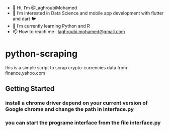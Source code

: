- 👋 Hi, I’m @LaghroubiMohamed
- 👀 I’m interested in Data Science and mobile app development with flutter and dart 🐦
- 🌱 I’m currently learning Python and R 
- 📫 How to reach me : laghroubi.mohamed@gmail.com


# python-scraping
  this is a simple script to scrap crypto-currencies data from finance.yahoo.com

## Getting Started
###  install a chrome driver depend on your current version of Google chrome and change the path in interface.py
### you can start the programe interface from the file interface.py
 
